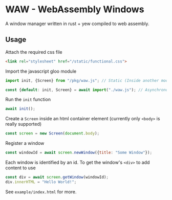 # WAW - WebAssembly Windows

A window manager written in rust + yew compiled to web assembly.

## Usage
Attach the required css file
```html
<link rel="stylesheet" href="/static/functional.css">
```

Import the javascript gloo module
```javascript
import init, {Screen} from "/pkg/waw.js"; // Static (Inside another module)

const {default: init, Screen} = await import("./waw.js"); // Asynchronous
```

Run the `init` function
```javascript
await init();
```

Create a `Screen` inside an html container element (currently only `<body>` is really supported)
```javascript
const screen = new Screen(document.body);
```

Register a window
```javascript
const windowId = await screen.newWindow({title: "Some Window"});
```

Each window is identified by an id. To get the window's `<div>` to add content to use
```javascript
const div = await screen.getWindow(windowId);
div.innerHTML = "Hello World!";
```

See `example/index.html` for more.

